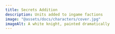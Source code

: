 ```yaml
---
title: Secrets Addition
description: Units added to ingame factions
image: "@assets/docs/characters/cover.jpg"
imageAlt: A white knight, painted dramatically
---
```

